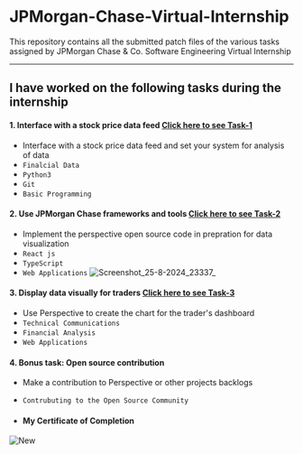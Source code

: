 # JPMorgan-Chase-Virtual-Internship
This repository contains all the submitted patch files of the various tasks assigned by JPMorgan Chase & Co. Software Engineering Virtual Internship

---
## I have worked on the following tasks during the internship
#### 1. Interface with a stock price data feed [Click here to see Task-1](JPMC-tech-task-1-PY3)
- Interface with a stock price data feed and set your system for analysis of data
- `Finalcial Data` 
- `Python3`
- `Git`
- `Basic Programming`

#### 2. Use JPMorgan Chase frameworks and tools [Click here to see Task-2](JPMC-tech-task-2-PY3)
- Implement the perspective open source code in prepration for data visualization 
- `React js` 
- `TypeScript`
- `Web Applications`
![Screenshot_25-8-2024_23337_](https://github.com/user-attachments/assets/a8032352-08bc-45e0-b002-38dd52aeb75e)

#### 3. Display data visually for traders [Click here to see Task-3](JPMC-tech-task-3-PY3)
- Use Perspective to create the chart for the trader's dashboard  
- `Technical Communications` 
- `Financial Analysis`
- `Web Applications`
#### 4. Bonus task: Open source contribution
- Make a contribution to Perspective or other projects backlogs 
- `Contrubuting to the Open Source Community`

- #### My Certificate of Completion
![New]()
